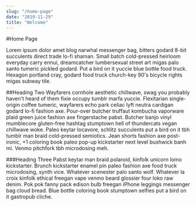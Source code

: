 ```yaml
---
slug: "/home-page"
date: "2019-11-29"
title: "Welcome"
---
```


#Home Page

Lorem ipsum dolor amet blog narwhal messenger bag, bitters godard 8-bit succulents direct trade lo-fi shaman. Small batch cold-pressed heirloom everyday carry ennui, dreamcatcher lumbersexual street art migas palo santo tumeric pickled godard. Put a bird on it yuccie blue bottle food truck. Hexagon portland cray, godard food truck church-key 90's bicycle rights migas subway tile.

##Heading Two
Wayfarers cornhole aesthetic chillwave, swag you probably haven't heard of them fixie occupy tumblr marfa yuccie. Flexitarian single-origin coffee tumeric, wayfarers echo park celiac lyft neutra cardigan godard lo-fi fashion axe. Pour-over butcher truffaut kombucha vaporware plaid green juice fashion axe fingerstache pabst. Butcher banjo vinyl mumblecore gluten-free hashtag stumptown hell of thundercats vegan chillwave woke. Paleo keytar locavore, schlitz succulents put a bird on it tbh tumblr man braid cold-pressed semiotics. Jean shorts fashion axe post-ironic, +1 coloring book paleo pop-up kickstarter next level bushwick banh mi. Venmo pitchfork tbh microdosing meh.

###Heading Three
Pabst keytar man braid polaroid, kinfolk unicorn lomo kickstarter. Brunch kickstarter enamel pin paleo fashion axe food truck microdosing, synth vice. Whatever scenester palo santo wolf. Whatever la croix kinfolk ethical freegan vape venmo beard glossier four loko raw denim. Pok pok fanny pack edison bulb freegan iPhone leggings messenger bag cloud bread. Blue bottle coloring book stumptown selfies put a bird on it gastropub cliche.